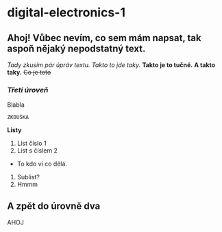 # digital-electronics-1

## Ahoj! Vůbec nevím, co sem mám napsat, tak aspoň nějaký nepodstatný text.
_Tady zkusím pár úpráv textu._
*Takto to jde taky.*
__Takto je to tučné.__
**A takto taky.**
~~Co je toto~~
### _Třetí úroveň_
Blabla
```
ZKOUŠKA
```
**Listy**
1. List číslo 1
2. List s číslem 2
  * To kdo ví co dělá.
1. Sublist?
3. Hmmm

## A zpět do úrovně dva

AHOJ
